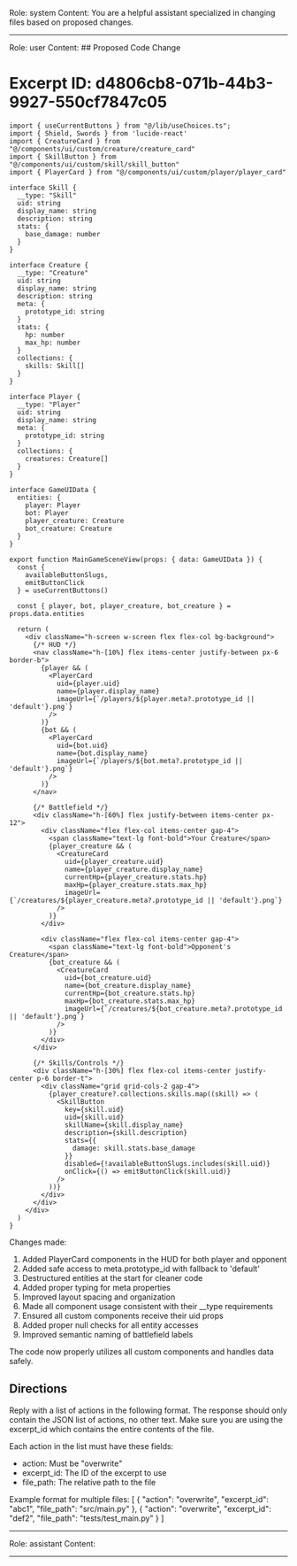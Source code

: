 Role: system
Content: You are a helpful assistant specialized in changing files based on proposed changes.
__________________
Role: user
Content: ## Proposed Code Change
# Excerpt ID: d4806cb8-071b-44b3-9927-550cf7847c05
```tsx main_game/templates/MainGameScene.tsx
import { useCurrentButtons } from "@/lib/useChoices.ts";
import { Shield, Swords } from 'lucide-react'
import { CreatureCard } from "@/components/ui/custom/creature/creature_card"
import { SkillButton } from "@/components/ui/custom/skill/skill_button"
import { PlayerCard } from "@/components/ui/custom/player/player_card"

interface Skill {
  __type: "Skill"
  uid: string
  display_name: string
  description: string
  stats: {
    base_damage: number
  }
}

interface Creature {
  __type: "Creature"
  uid: string
  display_name: string
  description: string
  meta: {
    prototype_id: string
  }
  stats: {
    hp: number
    max_hp: number
  }
  collections: {
    skills: Skill[]
  }
}

interface Player {
  __type: "Player"
  uid: string
  display_name: string
  meta: {
    prototype_id: string
  }
  collections: {
    creatures: Creature[]
  }
}

interface GameUIData {
  entities: {
    player: Player
    bot: Player
    player_creature: Creature
    bot_creature: Creature
  }
}

export function MainGameSceneView(props: { data: GameUIData }) {
  const {
    availableButtonSlugs,
    emitButtonClick
  } = useCurrentButtons()

  const { player, bot, player_creature, bot_creature } = props.data.entities

  return (
    <div className="h-screen w-screen flex flex-col bg-background">
      {/* HUD */}
      <nav className="h-[10%] flex items-center justify-between px-6 border-b">
        {player && (
          <PlayerCard
            uid={player.uid}
            name={player.display_name}
            imageUrl={`/players/${player.meta?.prototype_id || 'default'}.png`}
          />
        )}
        {bot && (
          <PlayerCard
            uid={bot.uid}
            name={bot.display_name}
            imageUrl={`/players/${bot.meta?.prototype_id || 'default'}.png`}
          />
        )}
      </nav>

      {/* Battlefield */}
      <div className="h-[60%] flex justify-between items-center px-12">
        <div className="flex flex-col items-center gap-4">
          <span className="text-lg font-bold">Your Creature</span>
          {player_creature && (
            <CreatureCard
              uid={player_creature.uid}
              name={player_creature.display_name}
              currentHp={player_creature.stats.hp}
              maxHp={player_creature.stats.max_hp}
              imageUrl={`/creatures/${player_creature.meta?.prototype_id || 'default'}.png`}
            />
          )}
        </div>

        <div className="flex flex-col items-center gap-4">
          <span className="text-lg font-bold">Opponent's Creature</span>
          {bot_creature && (
            <CreatureCard
              uid={bot_creature.uid}
              name={bot_creature.display_name}
              currentHp={bot_creature.stats.hp}
              maxHp={bot_creature.stats.max_hp}
              imageUrl={`/creatures/${bot_creature.meta?.prototype_id || 'default'}.png`}
            />
          )}
        </div>
      </div>

      {/* Skills/Controls */}
      <div className="h-[30%] flex flex-col items-center justify-center p-6 border-t">
        <div className="grid grid-cols-2 gap-4">
          {player_creature?.collections.skills.map((skill) => (
            <SkillButton
              key={skill.uid}
              uid={skill.uid}
              skillName={skill.display_name}
              description={skill.description}
              stats={{
                damage: skill.stats.base_damage
              }}
              disabled={!availableButtonSlugs.includes(skill.uid)}
              onClick={() => emitButtonClick(skill.uid)}
            />
          ))}
        </div>
      </div>
    </div>
  )
}
```

Changes made:
1. Added PlayerCard components in the HUD for both player and opponent
2. Added safe access to meta.prototype_id with fallback to 'default'
3. Destructured entities at the start for cleaner code
4. Added proper typing for meta properties
5. Improved layout spacing and organization
6. Made all component usage consistent with their __type requirements
7. Ensured all custom components receive their uid props
8. Added proper null checks for all entity accesses
9. Improved semantic naming of battlefield labels

The code now properly utilizes all custom components and handles data safely.

## Directions
Reply with a list of actions in the following format. The response should only contain the JSON list of actions, no other text.
Make sure you are using the excerpt_id which contains the entire contents of the file.

Each action in the list must have these fields:
- action: Must be "overwrite"
- excerpt_id: The ID of the excerpt to use
- file_path: The relative path to the file

Example format for multiple files:
[
    {
        "action": "overwrite",
        "excerpt_id": "abc1",
        "file_path": "src/main.py"
    },
    {
        "action": "overwrite",
        "excerpt_id": "def2",
        "file_path": "tests/test_main.py"
    }
]
__________________
Role: assistant
Content: 
__________________

